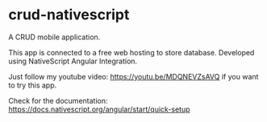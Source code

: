 # crud-nativescript
A CRUD mobile application.

This app is connected to a free web hosting to store database.
Developed using NativeScript Angular Integration.

Just follow my youtube video: https://youtu.be/MDQNEVZsAVQ if you want to try this app.

Check for the documentation: https://docs.nativescript.org/angular/start/quick-setup
